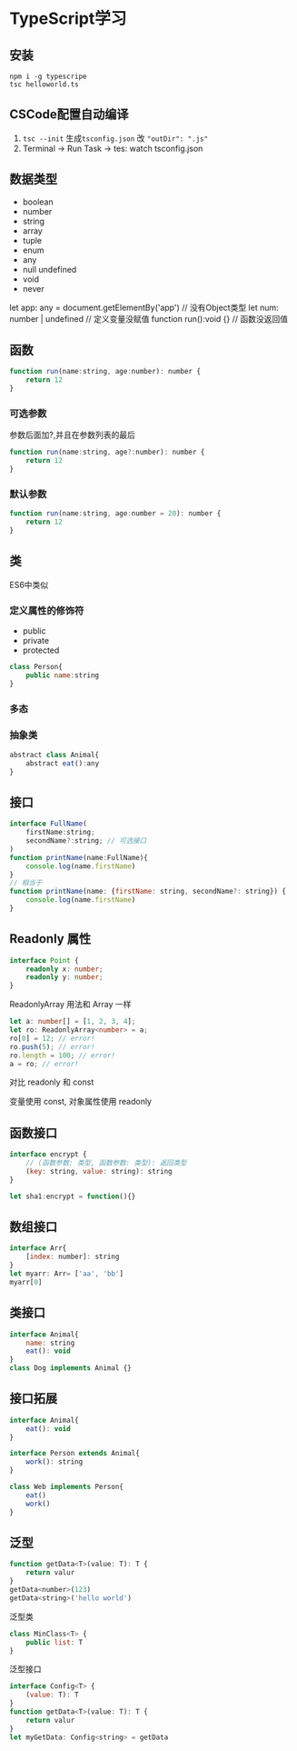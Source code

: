 ﻿# TypeScript学习

## 安装
```
npm i -g typescripe
tsc helloworld.ts
```

## CSCode配置自动编译

1. `tsc --init` 生成`tsconfig.json` 改 `"outDir": ".js"`
2. Terminal -> Run Task -> tes: watch tsconfig.json

## 数据类型

- boolean
- number
- string
- array
- tuple
- enum
- any
- null undefined
- void
- never

let app: any = document.getElementBy('app') // 没有Object类型
let num: number | undefined // 定义变量没赋值
function run():void {} // 函数没返回值

## 函数

```js
function run(name:string, age:number): number {
    return 12
}
```

### 可选参数
参数后面加?,并且在参数列表的最后
```js
function run(name:string, age?:number): number {
    return 12
}
```

### 默认参数

```js
function run(name:string, age:number = 20): number {
    return 12
}
```

## 类

ES6中类似

### 定义属性的修饰符

- public
- private
- protected

```js
class Person{
    public name:string
}
```
### 多态

### 抽象类
```js
abstract class Animal{
    abstract eat():any
}
```
## 接口

```js
interface FullName(
    firstName:string;
    secondName?:string; // 可选接口
)
function printName(name:FullName){
    console.log(name.firstName)
}
// 相当于
function printName(name: {firstName: string, secondName?: string}) {
    console.log(name.firstName)
}
```

## Readonly 属性

```ts
interface Point {
    readonly x: number;
    readonly y: number;
}
```

ReadonlyArray<T> 用法和 Array<T>  一样

```ts
let a: number[] = [1, 2, 3, 4];
let ro: ReadonlyArray<number> = a;
ro[0] = 12; // error!
ro.push(5); // error!
ro.length = 100; // error!
a = ro; // error!
```

对比 readonly 和 const

变量使用 const, 对象属性使用 readonly

## 函数接口
```js
interface encrypt {
    // (函数参数: 类型, 函数参数: 类型): 返回类型
    (key: string, value: string): string
}

let sha1:encrypt = function(){}
```
## 数组接口

```js
interface Arr{
    [index: number]: string
}
let myarr: Arr= ['aa', 'bb']
myarr[0]
```
## 类接口
```js
interface Animal{
    name: string
    eat(): void
}
class Dog implements Animal {}
```

## 接口拓展

```js
interface Animal{
    eat(): void
}

interface Person extends Animal{
    work(): string
}

class Web implements Person{
    eat()
    work()
}
```

## 泛型
```js
function getData<T>(value: T): T {
    return valur
}
getData<number>(123)
getData<string>('hello world')
```

泛型类
```js
class MinClass<T> {
    public list: T
}
```

泛型接口
```js
interface Config<T> {
    (value: T): T
}
function getData<T>(value: T): T {
    return valur
}
let myGetData: Config<string> = getData
```